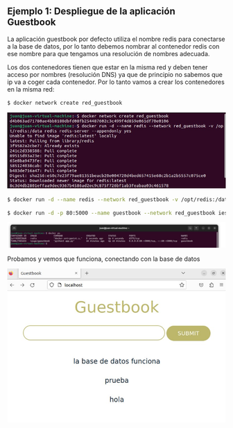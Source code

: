 ## Ejemplo 1: Despliegue de la aplicación Guestbook

La aplicación guestbook por defecto utiliza el nombre redis para conectarse a la base de datos, por lo tanto debemos nombrar al contenedor redis con ese nombre para que tengamos una resolución de nombres adecuada.

Los dos contenedores tienen que estar en la misma red y deben tener acceso por nombres (resolución DNS) ya que de principio no sabemos que ip va a coger cada contenedor. Por lo tanto vamos a crear los contenedores en la misma red:

```bash
$ docker network create red_guestbook
```
![network](practica4ejemplo1network.jpg)

```bash
$ docker run -d --name redis --network red_guestbook -v /opt/redis:/data redis redis-server --appendonly yes
```
```bash
$ docker run -d -p 80:5000 --name guestbook --network red_guestbook iesgn/guestbook
```

![contenedores](practica4ejemplo1contenedores.jpg)

Probamos y vemos que funciona, conectando con la base de datos

![network](practica4ejemplo1guestbook.jpg)










